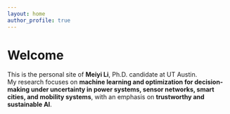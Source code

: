```yaml
---
layout: home
author_profile: true
---
```


# Welcome

This is the personal site of **Meiyi Li**, Ph.D. candidate at UT Austin.  
My research focuses on **machine learning and optimization for decision-making under uncertainty in power systems, sensor networks, smart cities, and mobility systems**, with an emphasis on **trustworthy and sustainable AI**.
